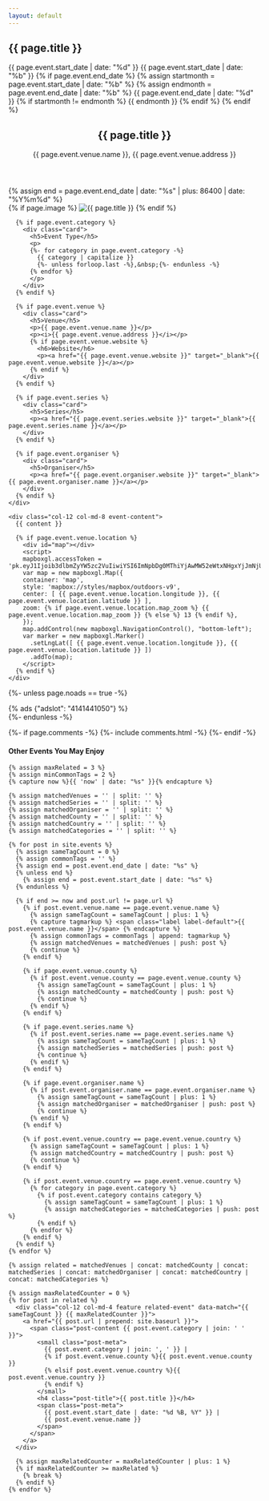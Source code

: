 ```yaml
---
layout: default
---
```

<section class="container event" markdown="1">
  <h1>{{ page.title }}</h1>

  <div class="row">
    <div class="col-12">
      <div class="dates {{ page.event.category | join: ' ' }}">
        <dates>
          <date class="start">
            <day>{{ page.event.start_date | date: "%d" }}</day>
            <month>{{ page.event.start_date | date: "%b" }}</month>
          </date>
          {% if page.event.end_date %}
            {% assign startmonth = page.event.start_date | date: "%b" %}
            {% assign endmonth = page.event.end_date | date: "%b" %}
            <date class="end">
              <day>{{ page.event.end_date | date: "%d" }}</day>
              {% if startmonth != endmonth %}
                <month>{{ endmonth }}</month>
              {% endif %}
            </date>
          {% endif %}
        </dates>
        <header>
          <h2>{{ page.title }}</h2>
          <p>{{ page.event.venue.name }}, {{ page.event.venue.address }}</p>
        </header>
        <share>
          <!-- GCal end date must be +1 lat event day -->
          {% assign end = page.event.end_date | date: "%s" | plus: 86400 | date: "%Y%m%d" %}
          <a href="https://calendar.google.com/calendar/r/eventedit?text={{ page.title }}&dates={{ page.event.start_date | date: "%Y%m%d" }}/{{ end }}&details={{ page.event.venue.name }}&location={{ page.event.venue.address }}&trp=false&sprop=website:https://emerald-mtb.com/w&ctz=Atlantic/Azores&sf=true" target="_blank" title="Add this event to your Google Calendar"><i class="fab fa-google"></i></a>
          <!-- <i class="fab fa-apple"></i> -->
        </share>
      </div>
    </div>
  </div>

  <div class="row">
    <div class="col-12 col-md-4 order-md-2">
      {% if page.image %}
      <img src="/images/{{ page.image }}" alt="{{ page.title }}" class="w-100 mb-4" />
      {% endif %}

      {% if page.event.category %}
        <div class="card">
          <h5>Event Type</h5>
          <p>
          {%- for category in page.event.category -%}
            {{ category | capitalize }}
            {%- unless forloop.last -%},&nbsp;{%- endunless -%}
          {% endfor %}
          </p>
        </div>
      {% endif %}

      {% if page.event.venue %}
        <div class="card">
          <h5>Venue</h5>
          <p>{{ page.event.venue.name }}</p>
          <p><i>{{ page.event.venue.address }}</i></p>
          {% if page.event.venue.website %}
            <h6>Website</h6>
            <p><a href="{{ page.event.venue.website }}" target="_blank">{{ page.event.venue.website }}</a></p>
          {% endif %}
        </div>
      {% endif %}
      
      {% if page.event.series %}
        <div class="card">
          <h5>Series</h5>
          <p><a href="{{ page.event.series.website }}" target="_blank">{{ page.event.series.name }}</a></p>
        </div>
      {% endif %}
      
      {% if page.event.organiser %}
        <div class="card">
          <h5>Organiser</h5>
          <p><a href="{{ page.event.organiser.website }}" target="_blank">{{ page.event.organiser.name }}</a></p>
        </div>
      {% endif %}
    </div>
    
    <div class="col-12 col-md-8 event-content">
      {{ content }}
      
      {% if page.event.venue.location %}
        <div id="map"></div>
        <script>
        mapboxgl.accessToken = 'pk.eyJ1Ijoib3dlbmZyYW5zc2VuIiwiYSI6ImNpbDg0MThiYjAwMW52eWtxNHgxYjJmNjUifQ.3vJMwWdZxu5LYgJKGtXqjQ';
        var map = new mapboxgl.Map({
        container: 'map',
        style: 'mapbox://styles/mapbox/outdoors-v9',
        center: [ {{ page.event.venue.location.longitude }}, {{ page.event.venue.location.latitude }} ],
        zoom: {% if page.event.venue.location.map_zoom %} {{ page.event.venue.location.map_zoom }} {% else %} 13 {% endif %},
        });
        map.addControl(new mapboxgl.NavigationControl(), "bottom-left");
        var marker = new mapboxgl.Marker()
          .setLngLat([ {{ page.event.venue.location.longitude }}, {{ page.event.venue.location.latitude }} ])
          .addTo(map);
        </script>
      {% endif %}
    </div>
  </div>
  
  {%- unless page.noads == true -%}
    <section class="container-fluid my-4 p-0 advert banner bg-light">
      {% ads {"adslot": "4141441050"} %}
    </section>
  {%- endunless -%}
  
  {%- if page.comments -%}
    {%- include comments.html -%}
  {%- endif -%}  
  
  <!-- use post tags for better relations -->
  <relatedposts class="row my-4">
    <div class="col-12"><h4>Other Events You May Enjoy</h4></div>
      
    {% assign maxRelated = 3 %}
    {% assign minCommonTags = 2 %}
    {% capture now %}{{ 'now' | date: "%s" }}{% endcapture %}
    
    {% assign matchedVenues = '' | split: '' %}
    {% assign matchedSeries = '' | split: '' %}
    {% assign matchedOrganiser = '' | split: '' %}
    {% assign matchedCounty = '' | split: '' %}
    {% assign matchedCountry = '' | split: '' %}
    {% assign matchedCategories = '' | split: '' %}

    {% for post in site.events %}
      {% assign sameTagCount = 0 %}
      {% assign commonTags = '' %}
      {% assign end = post.event.end_date | date: "%s" %}
      {% unless end %}
        {% assign end = post.event.start_date | date: "%s" %}
      {% endunless %}

      {% if end >= now and post.url != page.url %}
        {% if post.event.venue.name == page.event.venue.name %}
          {% assign sameTagCount = sameTagCount | plus: 1 %}
          {% capture tagmarkup %} <span class="label label-default">{{ post.event.venue.name }}</span> {% endcapture %}
          {% assign commonTags = commonTags | append: tagmarkup %}
          {% assign matchedVenues = matchedVenues | push: post %}
          {% continue %}
        {% endif %}
            
        {% if page.event.venue.county %}
          {% if post.event.venue.county == page.event.venue.county %}
            {% assign sameTagCount = sameTagCount | plus: 1 %}
            {% assign matchedCounty = matchedCounty | push: post %}
            {% continue %}
          {% endif %}
        {% endif %}

        {% if page.event.series.name %}
          {% if post.event.series.name == page.event.series.name %}
            {% assign sameTagCount = sameTagCount | plus: 1 %}
            {% assign matchedSeries = matchedSeries | push: post %}
            {% continue %}
          {% endif %}
        {% endif %}
        
        {% if page.event.organiser.name %}
          {% if post.event.organiser.name == page.event.organiser.name %}
            {% assign sameTagCount = sameTagCount | plus: 1 %}
            {% assign matchedOrganiser = matchedOrganiser | push: post %}
            {% continue %}
          {% endif %}
        {% endif %}
          
        {% if post.event.venue.country == page.event.venue.country %}
          {% assign sameTagCount = sameTagCount | plus: 1 %}
          {% assign matchedCountry = matchedCountry | push: post %}
          {% continue %}
        {% endif %}

        {% if post.event.venue.country == page.event.venue.country %}
          {% for category in page.event.category %}
            {% if post.event.category contains category %}
              {% assign sameTagCount = sameTagCount | plus: 1 %}
              {% assign matchedCategories = matchedCategories | push: post %}
            {% endif %}
          {% endfor %}
        {% endif %}
      {% endif %}
    {% endfor %}
    
    {% assign related = matchedVenues | concat: matchedCounty | concat: matchedSeries | concat: matchedOrganiser | concat: matchedCountry | concat: matchedCategories %}

    {% assign maxRelatedCounter = 0 %}
    {% for post in related %}
      <div class="col-12 col-md-4 feature related-event" data-match="{{ sameTagCount }} {{ maxRelatedCounter }}">
        <a href="{{ post.url | prepend: site.baseurl }}">
          <span class="post-content {{ post.event.category | join: ' ' }}">
            <small class="post-meta">
              {{ post.event.category | join: ', ' }} |
              {% if post.event.venue.county %}{{ post.event.venue.county }}
              {% elsif post.event.venue.country %}{{ post.event.venue.country }}
              {% endif %}
            </small>
            <h4 class="post-title">{{ post.title }}</h4>
            <span class="post-meta">
              {{ post.event.start_date | date: "%d %B, %Y" }} |              
              {{ post.event.venue.name }}
            </span>
          </span> 
        </a>
      </div>
      
      {% assign maxRelatedCounter = maxRelatedCounter | plus: 1 %}
      {% if maxRelatedCounter >= maxRelated %}
        {% break %}
      {% endif %}
    {% endfor %}

  </relatedposts>
  
</section>
